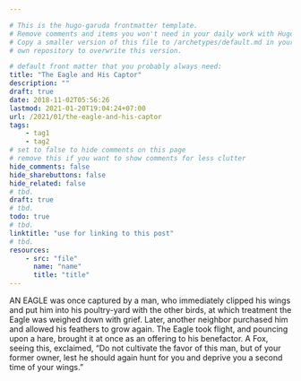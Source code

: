 ```yaml
---

# This is the hugo-garuda frontmatter template.
# Remove comments and items you won't need in your daily work with Hugo.
# Copy a smaller version of this file to /archetypes/default.md in your
# own repository to overwrite this version.

# default front matter that you probably always need:
title: "The Eagle and His Captor"
description: ""
draft: true
date: 2018-11-02T05:56:26
lastmod: 2021-01-20T19:04:24+07:00
url: /2021/01/the-eagle-and-his-captor
tags:
    - tag1
    - tag2
# set to false to hide comments on this page
# remove this if you want to show comments for less clutter
hide_comments: false
hide_sharebuttons: false
hide_related: false
# tbd.
draft: true
# tbd.
todo: true
# tbd.
linktitle: "use for linking to this post"
# tbd.
resources:
    - src: "file"
      name: "name"
      title: "title"
---
```

AN EAGLE was once captured by a man, who immediately clipped his wings and put him into his poultry-yard with the other birds, at which treatment the Eagle was weighed down with grief. Later, another neighbor purchased him and allowed his feathers to grow again. The Eagle took flight, and pouncing upon a hare, brought it at once as an offering to his benefactor. A Fox, seeing this, exclaimed, “Do not cultivate the favor of this man, but of your former owner, lest he should again hunt for you and deprive you a second time of your wings.”


